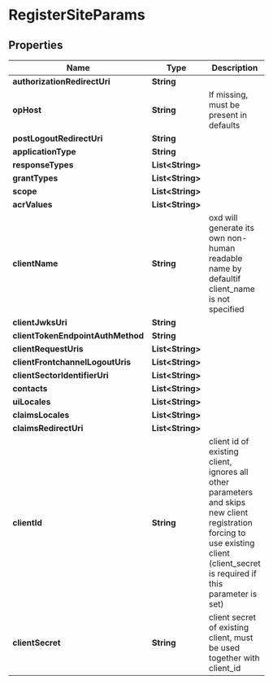 
# RegisterSiteParams

## Properties
Name | Type | Description | Notes
------------ | ------------- | ------------- | -------------
**authorizationRedirectUri** | **String** |  | 
**opHost** | **String** | If missing, must be present in defaults |  [optional]
**postLogoutRedirectUri** | **String** |  |  [optional]
**applicationType** | **String** |  |  [optional]
**responseTypes** | **List&lt;String&gt;** |  |  [optional]
**grantTypes** | **List&lt;String&gt;** |  |  [optional]
**scope** | **List&lt;String&gt;** |  |  [optional]
**acrValues** | **List&lt;String&gt;** |  |  [optional]
**clientName** | **String** | oxd will generate its own non-human readable name by defaultif client_name is not specified |  [optional]
**clientJwksUri** | **String** |  |  [optional]
**clientTokenEndpointAuthMethod** | **String** |  |  [optional]
**clientRequestUris** | **List&lt;String&gt;** |  |  [optional]
**clientFrontchannelLogoutUris** | **List&lt;String&gt;** |  |  [optional]
**clientSectorIdentifierUri** | **List&lt;String&gt;** |  |  [optional]
**contacts** | **List&lt;String&gt;** |  |  [optional]
**uiLocales** | **List&lt;String&gt;** |  |  [optional]
**claimsLocales** | **List&lt;String&gt;** |  |  [optional]
**claimsRedirectUri** | **List&lt;String&gt;** |  |  [optional]
**clientId** | **String** | client id of existing client, ignores all other parameters and skips new client registration forcing to use existing client (client_secret is required if this parameter is set) |  [optional]
**clientSecret** | **String** | client secret of existing client, must be used together with client_id |  [optional]




